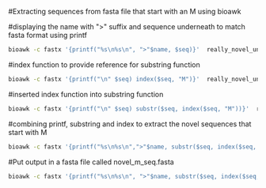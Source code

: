 #Extracting sequences from fasta file that start with an M using bioawk



#displaying the name with ">" suffix and sequence underneath to match fasta format using printf

```bash
bioawk -c fastx '{printf("%s\n%s\n", ">"$name, $seq)}'  really_novel_uniqueness_pg.fasta | head
```

#index function to provide reference for substring function

```bash
bioawk -c fastx '{printf("\n" $seq) index($seq, "M")}'  really_novel_uniqueness_pg.fasta | head
```

#inserted index function into substring function
```bash
bioawk -c fastx '{printf("\n" $seq) substr($seq, index($seq, "M"))}'  really_novel_uniqueness_pg.fasta | head
```

#combining printf, substring and index to extract the novel sequences that start with M

```bash
bioawk -c fastx '{printf("%s\n%s\n",">"$name, substr($seq, index($seq, "M")))}'  really_novel_uniqueness_pg.fasta
```

#Put output in a fasta file called novel_m_seq.fasta

```bash
bioawk -c fastx '{printf("%s\n%s\n", ">"$name, substr($seq, index($seq, "M")))}'  really_novel_uniqueness_pg.fasta > novel_m_seq.fasta
```
